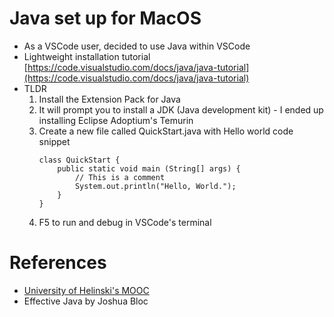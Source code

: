 # Java set up for MacOS

- As a VSCode user, decided to use Java within VSCode
- Lightweight installation tutorial [https://code.visualstudio.com/docs/java/java-tutorial](https://code.visualstudio.com/docs/java/java-tutorial)
- TLDR
    1. Install the Extension Pack for Java
    2. It will prompt you to install a JDK (Java development kit) - I ended up installing Eclipse Adoptium's Temurin
    3. Create a new file called QuickStart.java with Hello world code snippet
        ```
        class QuickStart {
            public static void main (String[] args) {
                // This is a comment
                System.out.println("Hello, World.");
            }
        }
        ```
    4. F5 to run and debug in VSCode's terminal


# References
- [University of Helinski's MOOC](https://java-programming.mooc.fi/)
- Effective Java by Joshua Bloc